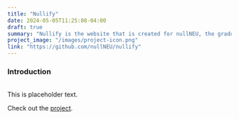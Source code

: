 ```yaml
---
title: "Nullify"
date: 2024-05-05T11:25:08-04:00
draft: true
summary: "Nullify is the website that is created for nullNEU, the graduate club at Northeastern University focusing on Cybersecurity."
project_image: "/images/project-icon.png"
link: "https://github.com/nullNEU/nullify"
---
```


### Introduction  
\
This is placeholder text.

Check out the [project](https://github.com/nullNEU/nullify).